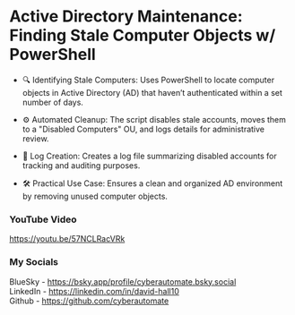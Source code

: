 #  Active Directory Maintenance: Finding Stale Computer Objects w/ PowerShell
- 🔍 Identifying Stale Computers: Uses PowerShell to locate computer objects in Active Directory (AD) that haven’t authenticated within a set number of days.

- ⚙️ Automated Cleanup: The script disables stale accounts, moves them to a "Disabled Computers" OU, and logs details for administrative review.

- 📄 Log Creation: Creates a log file summarizing disabled accounts for tracking and auditing purposes.

- 🛠️ Practical Use Case: Ensures a clean and organized AD environment by removing unused computer objects.

### YouTube Video ###
https://youtu.be/57NCLRacVRk

### My Socials ###
BlueSky - https://bsky.app/profile/cyberautomate.bsky.social<br/>
LinkedIn - https://linkedin.com/in/david-hall10 <br/>
Github - https://github.com/cyberautomate